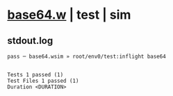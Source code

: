 # [base64.w](../../../../../../examples/tests/sdk_tests/util/base64.w) | test | sim

## stdout.log
```log
pass ─ base64.wsim » root/env0/test:inflight base64
 
 
Tests 1 passed (1)
Test Files 1 passed (1)
Duration <DURATION>
```

